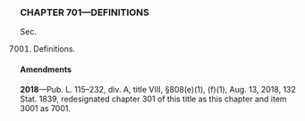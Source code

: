 ### **CHAPTER 701—DEFINITIONS** ###

Sec.

7001. Definitions.

#### Amendments ####

**2018**—Pub. L. 115–232, div. A, title VIII, §808(e)(1), (f)(1), Aug. 13, 2018, 132 Stat. 1839, redesignated chapter 301 of this title as this chapter and item 3001 as 7001.